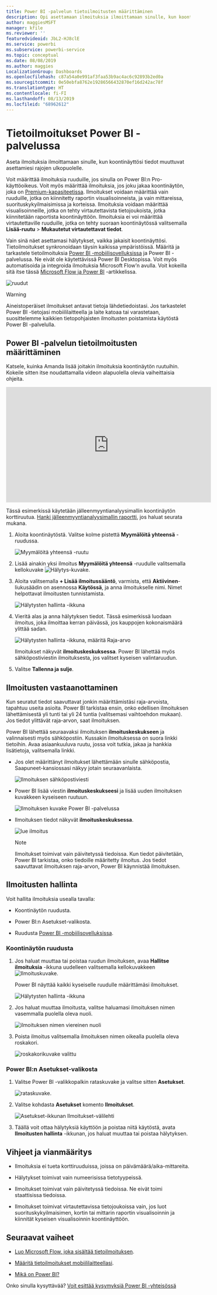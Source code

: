 ```yaml
---
title: Power BI -palvelun tietoilmoitusten määrittäminen
description: Opi asettamaan ilmoituksia ilmoittamaan sinulle, kun koontinäyttösi tiedot muuttuvat Microsoft Power BI -palvelussa asettamiesi rajojen ulkopuolelle.
author: maggiesMSFT
manager: kfile
ms.reviewer: ''
featuredvideoid: JbL2-HJ8clE
ms.service: powerbi
ms.subservice: powerbi-service
ms.topic: conceptual
ms.date: 08/08/2019
ms.author: maggies
LocalizationGroup: Dashboards
ms.openlocfilehash: c87a54a0e991af3faa53b9ac4ac6c92893b2ed0a
ms.sourcegitcommit: 0e50ebfa8762e19286566432870ef16d242ac78f
ms.translationtype: HT
ms.contentlocale: fi-FI
ms.lasthandoff: 08/13/2019
ms.locfileid: "68962612"
---
```

# <a name="data-alerts-in-the-power-bi-service"></a>Tietoilmoitukset Power BI -palvelussa

Aseta ilmoituksia ilmoittamaan sinulle, kun koontinäyttösi tiedot muuttuvat asettamiesi rajojen ulkopuolelle.

Voit määrittää ilmoituksia ruuduille, jos sinulla on Power BI:n Pro-käyttöoikeus. Voit myös määrittää ilmoituksia, jos joku jakaa koontinäytön, joka on [Premium-kapasiteetissa](service-premium-what-is.md). Ilmoitukset voidaan määrittää vain ruuduille, jotka on kiinnitetty raportin visualisoinneista, ja vain mittareissa, suorituskykyilmaisimissa ja korteissa. Ilmoituksia voidaan määrittää visualisoinneille, jotka on tehty virtautettavista tietojoukoista, jotka kiinnitetään raportista koontinäyttöön. Ilmoituksia ei voi määrittää virtautettaville ruuduille, jotka on tehty suoraan koontinäytössä valitsemalla **Lisää-ruutu** > **Mukautetut virtautettavat tiedot**.

Vain sinä näet asettamasi hälytykset, vaikka jakaisit koontinäyttösi. Tietoilmoitukset synkronoidaan täysin kaikissa ympäristöissä. Määritä ja tarkastele tietoilmoituksia [Power BI -mobiilisovelluksissa](consumer/mobile/mobile-set-data-alerts-in-the-mobile-apps.md) ja Power BI -palvelussa. Ne eivät ole käytettävissä Power BI Desktopissa. Voit myös automatisoida ja integroida ilmoituksia Microsoft Flow’n avulla. Voit kokeilla sitä itse tässä [Microsoft Flow ja Power BI](service-flow-integration.md) -artikkelissa.

![ruudut](media/service-set-data-alerts/powerbi-alert-types-new.png)

> [!WARNING]
> Aineistoperäiset ilmoitukset antavat tietoja lähdetiedoistasi. Jos tarkastelet Power BI -tietojasi mobiililaitteella ja laite katoaa tai varastetaan, suosittelemme kaikkien tietopohjaisten ilmoitusten poistamista käytöstä Power BI -palvelulla.

## <a name="set-data-alerts-in-the-power-bi-service"></a>Power BI -palvelun tietoilmoitusten määrittäminen

Katsele, kuinka Amanda lisää joitakin ilmoituksia koontinäytön ruutuihin. Kokeile sitten itse noudattamalla videon alapuolella olevia vaiheittaisia ohjeita.

<iframe width="560" height="315" src="https://www.youtube.com/embed/JbL2-HJ8clE" frameborder="0" allowfullscreen></iframe>

Tässä esimerkissä käytetään jälleenmyyntianalyysimallin koontinäytön korttiruutua. [Hanki jälleenmyyntianalyysimallin raportti](sample-retail-analysis.md#get-the-content-pack-for-this-sample), jos haluat seurata mukana.

1. Aloita koontinäytöstä. Valitse kolme pistettä **Myymälöitä yhteensä** -ruudussa.

   ![Myymälöitä yhteensä -ruutu](media/service-set-data-alerts/powerbi-card.png)

1. Lisää ainakin yksi ilmoitus **Myymälöitä yhteensä** -ruudulle valitsemalla kellokuvake ![Hälytys-kuvake](media/service-set-data-alerts/power-bi-bell-icon.png).

1. Aloita valitsemalla **+ Lisää ilmoitussääntö**, varmista, että **Aktiivinen**-liukusäädin on asennossa **Käytössä**, ja anna ilmoitukselle nimi. Nimet helpottavat ilmoitusten tunnistamista.

   ![Hälytysten hallinta -ikkuna](media/service-set-data-alerts/powerbi-alert-title.png)

1. Vieritä alas ja anna hälytyksen tiedot.  Tässä esimerkissä luodaan ilmoitus, joka ilmoittaa kerran päivässä, jos kauppojen kokonaismäärä ylittää sadan.

   ![Hälytysten hallinta -ikkuna, määritä Raja-arvo](media/service-set-data-alerts/power-bi-set-alert-details.png)

    Ilmoitukset näkyvät **ilmoituskeskuksessa**. Power BI lähettää myös sähköpostiviestin ilmoituksesta, jos valitset kyseisen valintaruudun.

1. Valitse **Tallenna ja sulje**.

## <a name="receiving-alerts"></a>Ilmoitusten vastaanottaminen

Kun seuratut tiedot saavuttavat jonkin määrittämistäsi raja-arvoista, tapahtuu useita asioita. Power BI tarkistaa ensin, onko edellisen ilmoituksen lähettämisestä yli tunti tai yli 24 tuntia (valitsemasi vaihtoehdon mukaan). Jos tiedot ylittävät raja-arvon, saat ilmoituksen.

Power BI lähettää seuraavaksi ilmoituksen **ilmoituskeskukseen** ja valinnaisesti myös sähköpostiin. Kussakin ilmoituksessa on suora linkki tietoihin. Avaa asiaankuuluva ruutu, jossa voit tutkia, jakaa ja hankkia lisätietoja, valitsemalla linkki.  

* Jos olet määrittänyt ilmoitukset lähettämään sinulle sähköpostia, Saapuneet-kansiossasi näkyy jotain seuraavanlaista.

   ![Ilmoituksen sähköpostiviesti](media/service-set-data-alerts/powerbi-alerts-email.png)

* Power BI lisää viestin **ilmoituskeskukseesi** ja lisää uuden ilmoituksen kuvakkeen kyseiseen ruutuun.

   ![Ilmoituksen kuvake Power BI -palvelussa](media/service-set-data-alerts/powerbi-alert-notifications.png)

* Ilmoituksen tiedot näkyvät **ilmoituskeskuksessa**.

    ![lue ilmoitus](media/service-set-data-alerts/powerbi-alert-notification.png)

   > [!NOTE]
   > Ilmoitukset toimivat vain päivitetyssä tiedoissa. Kun tiedot päivitetään, Power BI tarkistaa, onko tiedoille määritetty ilmoitus. Jos tiedot saavuttavat ilmoituksen raja-arvon, Power BI käynnistää ilmoituksen.

## <a name="managing-alerts"></a>Ilmoitusten hallinta

Voit hallita ilmoituksia usealla tavalla:

* Koontinäytön ruudusta.

* Power BI:n Asetukset-valikosta.

* Ruudusta [Power BI -mobiilisovelluksissa](consumer/mobile/mobile-set-data-alerts-in-the-mobile-apps.md).

### <a name="from-the-dashboard-tile"></a>Koontinäytön ruudusta

1. Jos haluat muuttaa tai poistaa ruudun ilmoituksen, avaa **Hallitse ilmoituksia** -ikkuna uudelleen valitsemalla kellokuvakkeen ![Ilmoituskuvake](media/service-set-data-alerts/power-bi-bell-icon.png).

    Power BI näyttää kaikki kyseiselle ruudulle määrittämäsi ilmoitukset.

    ![Hälytysten hallinta -ikkuna](media/service-set-data-alerts/powerbi-see-alerts.png)

1. Jos haluat muuttaa ilmoitusta, valitse haluamasi ilmoituksen nimen vasemmalla puolella oleva nuoli.

    ![ilmoituksen nimen viereinen nuoli](media/service-set-data-alerts/powerbi-see-alerts-arrow.png)

1. Poista ilmoitus valitsemalla ilmoituksen nimen oikealla puolella oleva roskakori.

      ![roskakorikuvake valittu](media/service-set-data-alerts/powerbi-see-alerts-delete.png)

### <a name="from-the-power-bi-settings-menu"></a>Power BI:n Asetukset-valikosta

1. Valitse Power BI -valikkopalkin rataskuvake ja valitse sitten **Asetukset**.

    ![rataskuvake](media/service-set-data-alerts/powerbi-gear-icon.png).

1. Valitse kohdasta **Asetukset** komento **Ilmoitukset**.

    ![Asetukset-ikkunan Ilmoitukset-välilehti](media/service-set-data-alerts/powerbi-alert-settings.png)

1. Täällä voit ottaa hälytyksiä käyttöön ja poistaa niitä käytöstä, avata **Ilmoitusten hallinta** -ikkunan, jos haluat muuttaa tai poistaa hälytyksen.

## <a name="tips-and-troubleshooting"></a>Vihjeet ja vianmääritys

* Ilmoituksia ei tueta korttiruuduissa, joissa on päivämäärä/aika-mittareita.

* Hälytykset toimivat vain numeerisissa tietotyypeissä.

* Ilmoitukset toimivat vain päivitetyssä tiedoissa. Ne eivät toimi staattisissa tiedoissa.

* Ilmoitukset toimivat virtautettavissa tietojoukoissa vain, jos luot suorituskykyilmaisimen, kortin tai mittarin raportin visualisoinnin ja kiinnität kyseisen visualisoinnin koontinäyttöön.

## <a name="next-steps"></a>Seuraavat vaiheet

* [Luo Microsoft Flow, joka sisältää tietoilmoituksen](service-flow-integration.md).

* [Määritä tietoilmoitukset mobiililaitteellasi](consumer/mobile/mobile-set-data-alerts-in-the-mobile-apps.md).

* [Mikä on Power BI?](power-bi-overview.md)

Onko sinulla kysyttävää? [Voit esittää kysymyksiä Power BI -yhteisössä](http://community.powerbi.com/)

